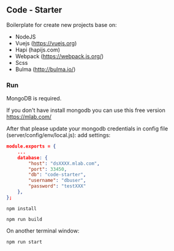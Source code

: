 ## Code - Starter  
Boilerplate for create new projects base on:  
- NodeJS
- Vuejs (https://vuejs.org)
- Hapi (hapijs.com)
- Webpack (https://webpack.js.org/)
- Scss 
- Bulma (http://bulma.io/)

### Run

MongoDB is required.

If you don't have install mongodb you can use this free version https://mlab.com/

After that please update your mongodb credentials in config file (server/config/env/local.js):
add settings:
```json
module.exports = {
    ...
    database: {
        "host": "dsXXXX.mlab.com",
        "port": 33450,
        "db": "code-starter",
        "username": "dbuser",
        "password": "testXXX"
    },
};
```

```
npm install
```

```
npm run build
```  

On another terminal window:
```
npm run start
```
